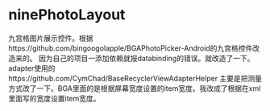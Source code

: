 # ninePhotoLayout
九宫格图片展示控件。根据https://github.com/bingoogolapple/BGAPhotoPicker-Android的九宫格控件改造来的。
因为自己的项目一添加依赖就报databinding的错误。就改造了一下。adapter使用的https://github.com/CymChad/BaseRecyclerViewAdapterHelper
主要是把测量方式改了一下。BGA里面的是根据屏幕宽度设置的item宽度。我改成了根据在xml里面写的宽度设置item宽度。
